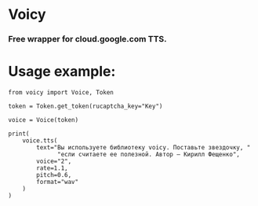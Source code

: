 # Voicy
### Free wrapper for cloud.google.com TTS.


# Usage example:
```python3
from voicy import Voice, Token

token = Token.get_token(rucaptcha_key="Key")

voice = Voice(token)

print(
    voice.tts(
        text="Вы используете библиотеку voicy. Поставьте звездочку, "
              "если считаете ее полезной. Автор – Кирилл Фещенко",
        voice="2",
        rate=1.1,
        pitch=0.6,
        format="wav"
    )
)
```
